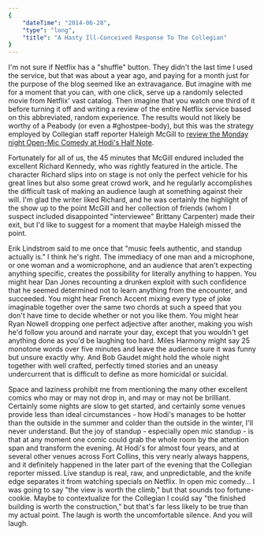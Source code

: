 ```yaml
---
{
    "dateTime": "2014-06-28",
    "type": "long",
    "title": "A Hasty Ill-Conceived Response To The Collegian"
}
---
```

I'm not sure if Netflix has a "shuffle" button. They didn't the last time I used the service, but that was about a year ago, and paying for a month just for the purpose of the blog seemed like an extravagance. But imagine with me for a moment that you can, with one click, serve up a randomly selected movie from Netflix' vast catalog. Then imagine that you watch one third of it before turning it off and writing a review of the entire Netflix service based on this abbreviated, random experience. The results would not likely be worthy of a Peabody (or even a #ghostpee-body), but this was the strategy employed by Collegian staff reporter Haleigh McGill to [review the Monday night Open-Mic Comedy at Hodi's Half Note][hn].

Fortunately for all of us, the 45 minutes that McGill endured included the excellent Richard Kennedy, who was rightly featured in the article. The character Richard slips into on stage is not only the perfect vehicle for his great lines but also some great crowd work, and he regularly accomplishes the difficult task of making an audience laugh at something against their will. I'm glad the writer liked Richard, and he was certainly the highlight of the show up to the point McGill and her collection of friends (whom I suspect included disappointed "interviewee" Brittany Carpenter) made their exit, but I'd like to suggest for a moment that maybe Haleigh missed the point.

Erik Lindstrom said to me once that "music feels authentic, and standup actually is." I think he's right. The immediacy of one man and a microphone, or one woman and a womicrophone, and an audience that aren't expecting anything specific, creates the possibility for literally anything to happen. You might hear Dan Jones recounting a drunken exploit with such confidence that he seemed determined not to learn anything from the encounter, and succeeded.  You might hear French Accent mixing every type of joke imaginable together over the same two chords at such a speed that you don't have time to decide whether or not you like them. You might hear Ryan Nowell dropping one perfect adjective after another, making you wish he'd follow you around and narrate your day, except that you wouldn't get anything done as you'd be laughing too hard. Miles Harmony might say 25 monotone words over five minutes and leave the audience sure it was funny but unsure exactly why. And Bob Gaudet might hold the whole night together with well crafted, perfectly timed stories and an uneasy undercurrent that is difficult to define as more homicidal or suicidal.

Space and laziness prohibit me from mentioning the many other excellent comics who may or may not drop in, and may or may not be brilliant. Certainly some nights are slow to get started, and certainly some venues provide less than ideal circumstances - how Hodi's manages to be hotter than the outside in the summer and colder than the outside in the winter, I'll never understand. But the joy of standup - especially open mic standup - is that at any moment one comic could grab the whole room by the attention span and transform the evening. At Hodi's for almost four years, and at several other venues across Fort Collins, this very nearly always happens, and it definitely happened in the later part of the evening that the Collegian reporter missed. Live standup is real, raw, and unpredictable, and the knife edge separates it from watching specials on Netflix. In open mic comedy... I was going to say "the view is worth the climb," but that sounds too fortune-cookie. Maybe to contextualize for the Collegian I could say "the finished building is worth the construction," but that's far less likely to be true than my actual point. The laugh is worth the uncomfortable silence. And you will laugh.

[hn]: http://www.collegian.com/2014/06/comedy-review-richard-kennedy-hodis-half-note/79396/
